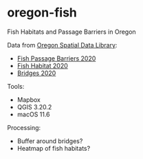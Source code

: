 # oregon-fish
Fish Habitats and Passage Barriers in Oregon

Data from [Oregon Spatial Data Library](https://spatialdata.oregonexplorer.info/):
- [Fish Passage Barriers 2020](https://spatialdata.oregonexplorer.info/geoportal/details;id=531f6728fba041099a7b3d788f98f02e)
- [Fish Habitat 2020](https://spatialdata.oregonexplorer.info/geoportal/details;id=e8228d808fd3435bbee9f7c418d7f426)
- [Bridges 2020](https://spatialdata.oregonexplorer.info/geoportal/details;id=35006b91eff3444c92f53d312b0c0e73)

Tools: 
- Mapbox
- QGIS 3.20.2
- macOS 11.6

Processing:
- Buffer around bridges?
- Heatmap of fish habitats?